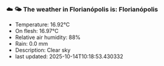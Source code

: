 ### ☁️ 🌤️  The weather in Florianópolis is: Florianópolis

- Temperature: 16.92°C
- On flesh: 16.97°C
- Relative air humidity: 88%
- Rain: 0.0 mm
- Description: Clear sky
- last updated: 2025-10-14T10:18:53.430332
